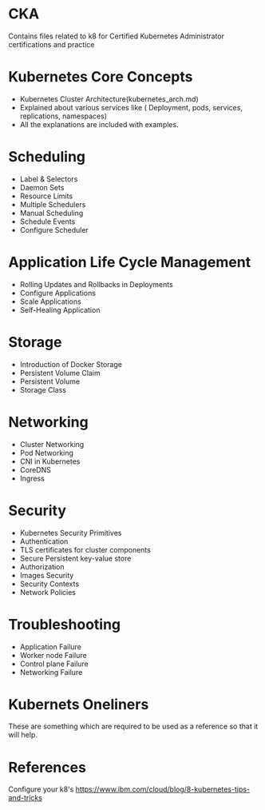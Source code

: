 # CKA
Contains files related to k8 for Certified Kubernetes Administrator certifications and practice

# Kubernetes Core Concepts
- Kubernetes Cluster Architecture(kubernetes_arch.md)
- Explained about various services like ( Deployment, pods, services, replications, namespaces)
- All the explanations are included with examples.

# Scheduling
- Label & Selectors
- Daemon Sets
- Resource Limits
- Multiple Schedulers
- Manual Scheduling
- Schedule Events
- Configure Scheduler

# Application Life Cycle Management

- Rolling Updates and Rollbacks in Deployments
- Configure Applications
- Scale Applications
- Self-Healing Application

# Storage

- Introduction of Docker Storage
- Persistent Volume Claim
- Persistent Volume
- Storage Class

# Networking

- Cluster Networking
- Pod Networking
- CNI in Kubernetes
- CoreDNS
- Ingress

# Security

- Kubernetes Security Primitives
- Authentication
- TLS certificates for cluster components
- Secure Persistent key-value store
- Authorization
- Images Security
- Security Contexts
- Network Policies

# Troubleshooting

- Application Failure
- Worker node Failure
- Control plane Failure
- Networking Failure

# Kubernets Oneliners
These are something which are required to be used as a reference so that it will help.


# References
Configure your k8's
https://www.ibm.com/cloud/blog/8-kubernetes-tips-and-tricks
